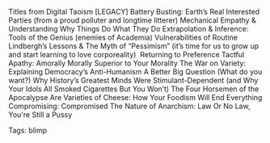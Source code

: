 Titles from Digital Taoism [LEGACY]
Battery Busting: Earth’s Real Interested Parties (from a proud polluter and longtime litterer)
Mechanical Empathy & Understanding Why Things Do What They Do
Extrapolation & Inference: Tools of the Genius (enemies of Academia)
Vulnerabilities of Routine
Lindbergh’s Lessons & The Myth of “Pessimism” (it’s time for us to grow up and start learning to love corporeality) 
Returning to Preference
Tactful Apathy: Amorally Morally Superior to Your Morality
The War on Variety: Explaining Democracy’s Anti-Humanism
A Better Big Question (What do you want?)
Why History’s Greatest Minds Were Stimulant-Dependent (and Why Your Idols All Smoked Cigarettes But You Won’t)
The Four Horsemen of the Apocalypse Are Varieties of Cheese: How Your Foodism Will End Everything
Compromising: Compromised
The Nature of Anarchism: Law Or No Law, You're Still a Pussy

Tags:
  blimp